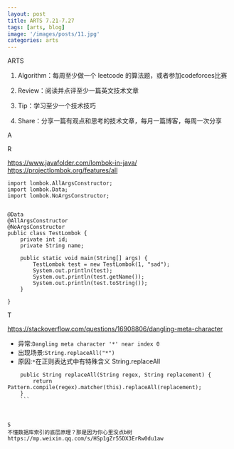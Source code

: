 ```yaml
---
layout: post
title: ARTS 7.21-7.27
tags: [arts, blog]
image: '/images/posts/11.jpg'
categories: arts
---
```


ARTS

1. Algorithm：每周至少做一个 leetcode 的算法题，或者参加codeforces比赛

2. Review：阅读并点评至少一篇英文技术文章

3. Tip：学习至少一个技术技巧

4. Share：分享一篇有观点和思考的技术文章，每月一篇博客，每周一次分享



A

R

https://www.javafolder.com/lombok-in-java/
https://projectlombok.org/features/all

```
import lombok.AllArgsConstructor;
import lombok.Data;
import lombok.NoArgsConstructor;


@Data
@AllArgsConstructor
@NoArgsConstructor
public class TestLombok {
    private int id;
    private String name;

    public static void main(String[] args) {
        TestLombok test = new TestLombok(1, "sad");
        System.out.println(test);
        System.out.println(test.getName());
        System.out.println(test.toString());
    }

}

```


T

https://stackoverflow.com/questions/16908806/dangling-meta-character

- 异常:`Dangling meta character '*' near index 0`
- 出现场景:`String.replaceAll("*")`
- 原因:`*`在正则表达式中有特殊含义
String.replaceAll
```
    public String replaceAll(String regex, String replacement) {
        return Pattern.compile(regex).matcher(this).replaceAll(replacement);
    }
    ```



S
不懂数据库索引的底层原理？那是因为你心里没点b树
https://mp.weixin.qq.com/s/HSp1gZr55DX3ErRw0du1aw